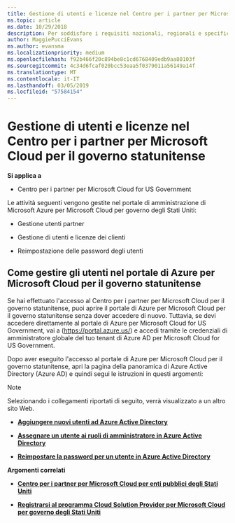 ```yaml
---
title: Gestione di utenti e licenze nel Centro per i partner per Microsoft Cloud per il governo statunitense | Centro per i partner per Microsoft Cloud per il governo statunitense
ms.topic: article
ms.date: 10/29/2018
description: Per soddisfare i requisiti nazionali, regionali e specifici del settore che regolano la raccolta e l'utilizzo dei dati dei singoli utenti, le funzionalità di gestione degli utenti non sono disponibili nel Centro per i partner per Microsoft Cloud per il governo statunitense. Al contrario, puoi aggiungere e gestire gli utenti nel portale di Azure per Microsoft Cloud per il governo statunitense.
author: MaggiePucciEvans
ms.author: evansma
ms.localizationpriority: medium
ms.openlocfilehash: f92b466f20c894be8c1cd6768409edb9aa80103f
ms.sourcegitcommit: 4c34d6fcaf020bcc53eaa5f0379011a56149a14f
ms.translationtype: MT
ms.contentlocale: it-IT
ms.lasthandoff: 03/05/2019
ms.locfileid: "57584154"
---
```

# <a name="user-and-license-management-in-partner-center-for-microsoft-cloud-for-us-government"></a>Gestione di utenti e licenze nel Centro per i partner per Microsoft Cloud per il governo statunitense

**Si applica a**

-  Centro per i partner per Microsoft Cloud for US Government

Le attività seguenti vengono gestite nel portale di amministrazione di Microsoft Azure per Microsoft Cloud per governo degli Stati Uniti:

- Gestione utenti partner

- Gestione di utenti e licenze dei clienti

- Reimpostazione delle password degli utenti


## <a name="how-to-manage-users-in-the-azure-portal-for-microsoft-cloud-for-us-government"></a>Come gestire gli utenti nel portale di Azure per Microsoft Cloud per il governo statunitense

Se hai effettuato l'accesso al Centro per i partner per Microsoft Cloud per il governo statunitense, puoi aprire il portale di Azure per Microsoft Cloud per il governo statunitense senza dover accedere di nuovo. Tuttavia, se devi accedere direttamente al portale di Azure per Microsoft Cloud for US Government, vai a (https://portal.azure.us/) e accedi tramite le credenziali di amministratore globale del tuo tenant di Azure AD per Microsoft Cloud for US Government.

Dopo aver eseguito l'accesso al portale di Azure per Microsoft Cloud per il governo statunitense, apri la pagina della panoramica di Azure Active Directory (Azure AD) e quindi segui le istruzioni in questi argomenti:

> [!NOTE]  
> Selezionando i collegamenti riportati di seguito, verrà visualizzato a un altro sito Web. 

-  [**Aggiungere nuovi utenti ad Azure Active Directory**](https://docs.microsoft.com/azure/active-directory/active-directory-users-create-azure-portal)

-  [**Assegnare un utente ai ruoli di amministratore in Azure Active Directory**](https://docs.microsoft.com/azure/active-directory/active-directory-users-assign-role-azure-portal)

-  [**Reimpostare la password per un utente in Azure Active Directory**](https://docs.microsoft.com/azure/active-directory/active-directory-users-reset-password-azure-portal)

**Argomenti correlati**

-  [**Centro per i partner per Microsoft Cloud per enti pubblici degli Stati Uniti**](partner-center-for-microsoft-us-govt-cloud.md)

-  [**Registrarsi al programma Cloud Solution Provider per Microsoft Cloud per governo degli Stati Uniti**](enroll-in-csp-for-microsoft-us-govt-cloud.md)
